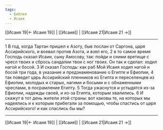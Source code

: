 ```yaml
---
tags:
  - Библия
  - Исаия
---
```

[[Исаия 19|← Исаия 19]] | [[Исаия]] | [[Исаия 21|Исаия 21 →]]

---
1 В год, когда Тартан пришел к Азоту, быв послан от Саргона, царя Ассирийского, и воевал против Азота, и взял его,
2 в то самое время Господь сказал Исаии, сыну Амосову, так: пойди и сними вретище с чресл твоих и сбрось сандалии твои с ног твоих. Он так и сделал: ходил нагой и босой.
3 И сказал Господь: как раб Мой Исаия ходил нагой и босой три года, в указание и предзнаменование о Египте и Ефиопии,
4 так поведет царь Ассирийский пленников из Египта и переселенцев из Ефиопии, молодых и старых, нагими и босыми и с обнаженными чреслами, в посрамление Египту.
5 Тогда ужаснутся и устыдятся из-за Ефиопии, надежды своей, и из-за Египта, которым хвалились.
6 И скажут в тот день жители этой страны: вот каковы те, на которых мы надеялись и к которым прибегали за помощью, чтобы спастись от царя Ассирийского! и как спаслись бы мы?

---
[[Исаия 19|← Исаия 19]] | [[Исаия]] | [[Исаия 21|Исаия 21 →]]
